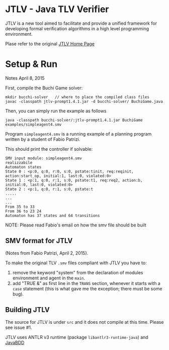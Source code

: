 # JTLV  - Java TLV Verifier

JTLV is a new tool aimed to facilitate and provide a unified framework for developing formal verification algorithms in a high level programming environment.

Plase refer to the original [JTLV Home Page](http://jtlv.ysaar.net/)

# Setup & Run

Notes April 8, 2015

First, compile the Buchi Game solver:

    mkdir bucchi-solver   // where to place the compiled class files
    javac -classpath jtlv-prompt1.4.1.jar -d bucchi-solver/ BuchiGame.java

Then, you can simply run the example as follows

    java -classpath bucchi-solver/:jtlv-prompt1.4.1.jar BuchiGame examples/simpleagent4.smv


Program `simpleagent4.smv` is a running example of a planning program written by a student of Fabio Patrizi.


This should print the controller if solvable:

    SMV input module: simpleagent4.smv
    realizzabile
    Automaton states
    State 0 : <p:0, q:0, r:0, s:0, pstate:tinit, req:reqinit, action:start_op, initial:1, last:0, violated:0>
    State 1 : <p:1, q:0, r:1, s:0, pstate:t1, req:req2, action:b, initial:0, last:0, violated:0>
    State 2 : <p:1, q:0, r:1, s:0, pstate:t
    .....
    ...
    ...
    From 35 to 33 
    From 36 to 23 24 
    Automaton has 37 states and 64 transitions


NOTE: Please read Fabio's email on how the smv file should be built


## SMV format for JTLV

(Notes from Fabio Patrizi, April 2, 2015).

To make the original TLV `.smv` files compliant with JTLV you have to:

1. remove the keyword "system" from the declaration of modules environment and agent in the `main`.
2. add "TRUE &" as first line in the `TRANS` section, whenever it starts with a `case` statement (this is what gave me the exception; there must be some bug).


## Building JTLV

The source for JTLV is under `src` and it does not compile at this time. Please see issue #1.

JTLV uses ANTLR v3 runtime (package `libantlr3-runtime-java`) and [JavaBDD](http://javabdd.sourceforge.net/) 






